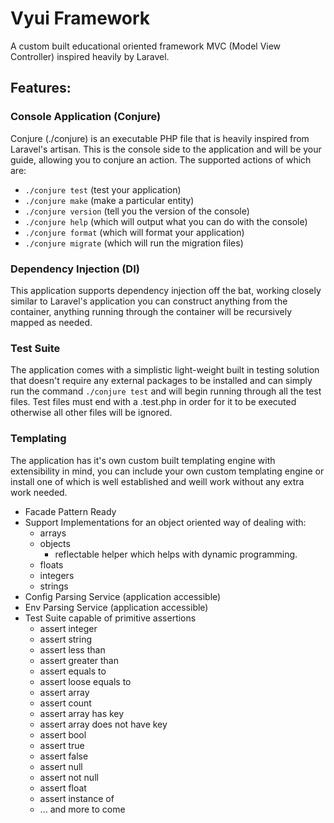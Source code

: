 # Vyui Framework
A custom built educational oriented framework MVC (Model View Controller) inspired heavily by Laravel.

## Features:

### Console Application (Conjure)

Conjure (./conjure) is an executable PHP file that is heavily inspired from
Laravel's artisan. This is the console side to the application and will be your
guide, allowing you to conjure an action. The supported actions of which are:
- `./conjure test` (test your application)
- `./conjure make` (make a particular entity)
- `./conjure version` (tell you the version of the console)
- `./conjure help` (which will output what you can do with the console)
- `./conjure format` (which will format your application)
- `./conjure migrate` (which will run the migration files)

### Dependency Injection (DI)
This application supports dependency injection off the bat, working closely similar to
Laravel's application you can construct anything from the container, anything running through
the container will be recursively mapped as needed.

### Test Suite
The application comes with a simplistic light-weight built in testing solution that doesn't require any
external packages to be installed and can simply run the command `./conjure test` and will begin running
through all the test files. Test files must end with a .test.php in order for it to be executed
otherwise all other files will be ignored.

### Templating
The application has it's own custom built templating engine with extensibility in mind, you can include
your own custom templating engine
or install one of which is well established and weill work without any extra
work needed.

- Facade Pattern Ready
- Support Implementations for an object oriented way of dealing with:
  - arrays
  - objects
    - reflectable helper which helps with dynamic programming.
  - floats
  - integers
  - strings
- Config Parsing Service (application accessible)
- Env Parsing Service (application accessible)
- Test Suite capable of primitive assertions
    - assert integer
    - assert string
    - assert less than
    - assert greater than
    - assert equals to
    - assert loose equals to
    - assert array
    - assert count
    - assert array has key
    - assert array does not have key
    - assert bool
    - assert true
    - assert false
    - assert null
    - assert not null
    - assert float
    - assert instance of
    - ... and more to come
